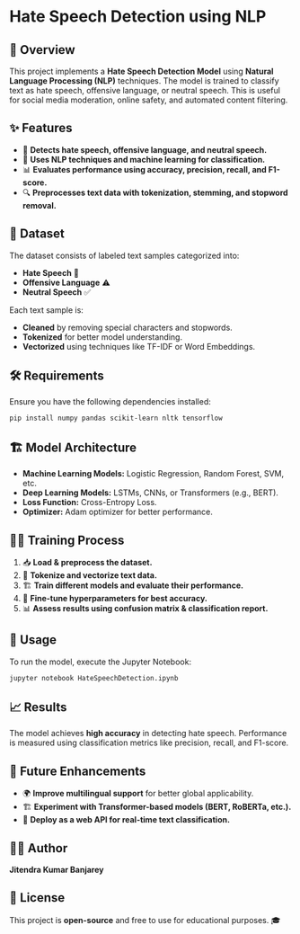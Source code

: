 # Hate Speech Detection using NLP

## 📌 Overview
This project implements a **Hate Speech Detection Model** using **Natural Language Processing (NLP)** techniques. The model is trained to classify text as hate speech, offensive language, or neutral speech. This is useful for social media moderation, online safety, and automated content filtering.

## ✨ Features
- 📝 **Detects hate speech, offensive language, and neutral speech.**
- 🤖 **Uses NLP techniques and machine learning for classification.**
- 📊 **Evaluates performance using accuracy, precision, recall, and F1-score.**
- 🔍 **Preprocesses text data with tokenization, stemming, and stopword removal.**

## 📂 Dataset
The dataset consists of labeled text samples categorized into:
- **Hate Speech** 🚫
- **Offensive Language** ⚠️
- **Neutral Speech** ✅

Each text sample is:
- **Cleaned** by removing special characters and stopwords.
- **Tokenized** for better model understanding.
- **Vectorized** using techniques like TF-IDF or Word Embeddings.

## 🛠 Requirements
Ensure you have the following dependencies installed:
```bash
pip install numpy pandas scikit-learn nltk tensorflow
```

## 🏗 Model Architecture
- **Machine Learning Models:** Logistic Regression, Random Forest, SVM, etc.
- **Deep Learning Models:** LSTMs, CNNs, or Transformers (e.g., BERT).
- **Loss Function:** Cross-Entropy Loss.
- **Optimizer:** Adam optimizer for better performance.

## 🏋️‍♂️ Training Process
1. 📥 **Load & preprocess the dataset.**
2. 🔄 **Tokenize and vectorize text data.**
3. 🏗 **Train different models and evaluate their performance.**
4. 🎯 **Fine-tune hyperparameters for best accuracy.**
5. 📊 **Assess results using confusion matrix & classification report.**

## 🚀 Usage
To run the model, execute the Jupyter Notebook:
```bash
jupyter notebook HateSpeechDetection.ipynb
```

## 📈 Results
The model achieves **high accuracy** in detecting hate speech. Performance is measured using classification metrics like precision, recall, and F1-score.

## 🔮 Future Enhancements
- 🌍 **Improve multilingual support** for better global applicability.
- 🏗 **Experiment with Transformer-based models (BERT, RoBERTa, etc.).**
- 🚀 **Deploy as a web API for real-time text classification.**

## 👨‍💻 Author
**Jitendra Kumar Banjarey**

## 📜 License
This project is **open-source** and free to use for educational purposes. 🎓

